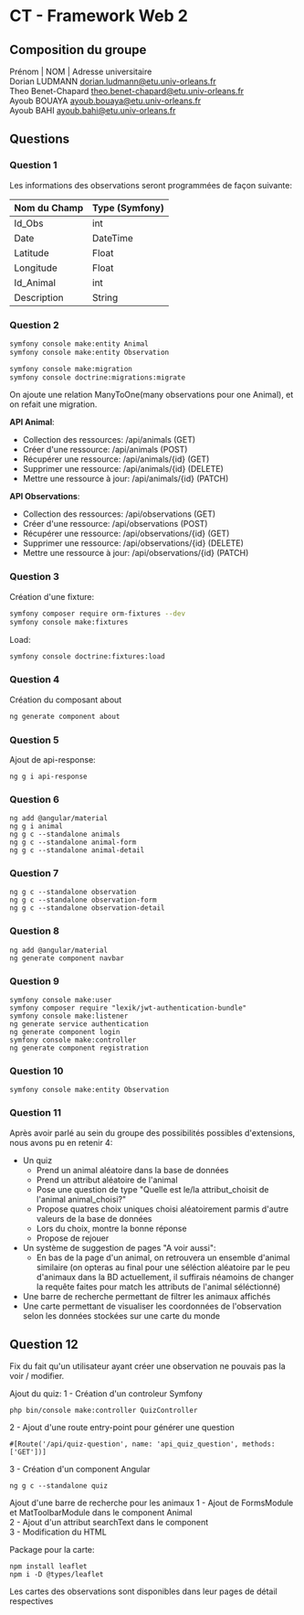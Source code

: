# CT - Framework Web 2

## Composition du groupe
Prénom | NOM | Adresse universitaire  
Dorian LUDMANN dorian.ludmann@etu.univ-orleans.fr  
Theo Benet-Chapard theo.benet-chapard@etu.univ-orleans.fr  
Ayoub BOUAYA ayoub.bouaya@etu.univ-orleans.fr  
Ayoub BAHI ayoub.bahi@etu.univ-orleans.fr  

## Questions

### Question 1
Les informations des observations seront programmées de façon suivante:  

| Nom du Champ | Type (Symfony) |  
|--------------|----------------|  
| Id_Obs       | int            |  
| Date         | DateTime       |  
| Latitude     | Float          |  
| Longitude    | Float          |  
| Id_Animal    | int            |  
| Description  | String         |  


### Question 2
```bash
symfony console make:entity Animal
symfony console make:entity Observation

symfony console make:migration
symfony console doctrine:migrations:migrate
```

On ajoute une relation ManyToOne(many observations pour one Animal), et on refait une migration.

**API Animal**:
- Collection des ressources: /api/animals (GET)
- Créer d'une ressource: /api/animals (POST)
- Récupérer une ressource: /api/animals/{id} (GET)
- Supprimer une ressource: /api/animals/{id} (DELETE)
- Mettre une ressource à jour: /api/animals/{id} (PATCH)

**API Observations**:
- Collection des ressources: /api/observations (GET)
- Créer d'une ressource: /api/observations (POST)
- Récupérer une ressource: /api/observations/{id} (GET)
- Supprimer une ressource: /api/observations/{id} (DELETE)
- Mettre une ressource à jour: /api/observations/{id} (PATCH)

### Question 3
Création d'une fixture:
```bash
symfony composer require orm-fixtures --dev
symfony console make:fixtures
```

Load:
```bash
symfony console doctrine:fixtures:load
```

### Question 4
Création du composant about
```bash
ng generate component about
```

### Question 5
Ajout de api-response:

```
ng g i api-response
```

### Question 6
```
ng add @angular/material
ng g i animal
ng g c --standalone animals
ng g c --standalone animal-form
ng g c --standalone animal-detail
```

### Question 7
```
ng g c --standalone observation
ng g c --standalone observation-form
ng g c --standalone observation-detail
```

### Question 8
```
ng add @angular/material
ng generate component navbar
```

### Question 9
```
symfony console make:user
symfony composer require "lexik/jwt-authentication-bundle"
symfony console make:listener
ng generate service authentication
ng generate component login
symfony console make:controller
ng generate component registration
```

### Question 10
```
symfony console make:entity Observation
```

### Question 11
Après avoir parlé au sein du groupe des possibilités possibles d'extensions, nous avons pu en retenir 4:
- Un quiz  
    - Prend un animal aléatoire dans la base de données
    - Prend un attribut aléatoire de l'animal
    - Pose une question de type "Quelle est le/la attribut_choisit de l'animal animal_choisi?"
    - Propose quatres choix uniques choisi aléatoirement parmis d'autre valeurs de la base de données
    - Lors du choix, montre la bonne réponse
    - Propose de rejouer 
- Un système de suggestion de pages "A voir aussi":
    - En bas de la page d'un animal, on retrouvera un ensemble d'animal similaire (on opteras au final pour une séléction aléatoire par le peu d'animaux dans la BD actuellement, il suffirais néamoins de changer la requête faites pour match les attributs de l'animal séléctionné)
- Une barre de recherche permettant de filtrer les animaux affichés
- Une carte permettant de visualiser les coordonnées de l'observation selon les données stockées sur une carte du monde

## Question 12
Fix du fait qu'un utilisateur ayant créer une observation ne pouvais pas la voir / modifier.

Ajout du quiz:
1 - Création d'un controleur Symfony
```
php bin/console make:controller QuizController
```
2 - Ajout d'une route entry-point pour générer une question
```
#[Route('/api/quiz-question', name: 'api_quiz_question', methods: ['GET'])]
```

3 - Création d'un component Angular
```
ng g c --standalone quiz
```

Ajout d'une barre de recherche pour les animaux
1 - Ajout de FormsModule et MatToolbarModule dans le component Animal  
2 - Ajout d'un attribut searchText dans le component  
3 - Modification du HTML  

Package pour la carte:
```
npm install leaflet
npm i -D @types/leaflet
```

Les cartes des observations sont disponibles dans leur pages de détail respectives